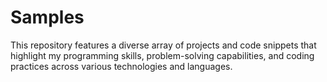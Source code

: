 # Samples
This repository features a diverse array of projects and code snippets that highlight my programming skills, problem-solving capabilities, and coding practices across various technologies and languages.
